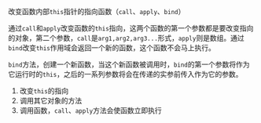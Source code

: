 改变函数内部`this`指针的指向函数（`call`、`apply`、`bind`）

通过`call`和`apply`改变函数的`this`指向，这两个函数的第一个参数都是要改变指向的对象，第二个参数，`call`是`arg1,arg2,arg3...`形式，`apply`则是数组。通过`bind`改变`this`作用域会返回一个新的函数，这个函数不会马上执行。

`bind`方法，创建一个新函数，当这个新函数被调用时，`bind`的第一个参数将作为它运行时的`this`，之后的一系列参数将会在传递的实参前传入作为它的参数。

1. 改变`this`的指向
2. 调用其它对象的方法
3. 调用函数，`call`、`apply`方法会使函数立即执行
